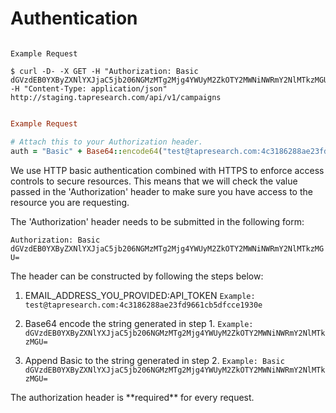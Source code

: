 # Authentication

```shell

Example Request

$ curl -D- -X GET -H "Authorization: Basic dGVzdEB0YXByZXNlYXJjaC5jb206NGMzMTg2Mjg4YWUyM2ZkOTY2MWNiNWRmY2NlMTkzMGU="
-H "Content-Type: application/json" http://staging.tapresearch.com/api/v1/campaigns

```

```ruby

Example Request

# Attach this to your Authorization header.
auth = "Basic" + Base64::encode64("test@tapresearch.com:4c3186288ae23fd9661cb5dfcce1930e")


```

We use HTTP basic authentication combined with HTTPS to enforce access controls to secure resources. This means that we will check
the value passed in the 'Authorization' header to make sure you have access to the resource you are requesting.

The 'Authorization' header needs to be submitted in the following form:

`Authorization: Basic dGVzdEB0YXByZXNlYXJjaC5jb206NGMzMTg2Mjg4YWUyM2ZkOTY2MWNiNWRmY2NlMTkzMGU=`

The header can be constructed by following the steps below:

1. EMAIL_ADDRESS_YOU_PROVIDED:API_TOKEN
`Example: test@tapresearch.com:4c3186288ae23fd9661cb5dfcce1930e`

2. Base64 encode the string generated in step 1.
`Example: dGVzdEB0YXByZXNlYXJjaC5jb206NGMzMTg2Mjg4YWUyM2ZkOTY2MWNiNWRmY2NlMTkzMGU=`

3. Append Basic to the string generated in step 2.
`Example: Basic dGVzdEB0YXByZXNlYXJjaC5jb206NGMzMTg2Mjg4YWUyM2ZkOTY2MWNiNWRmY2NlMTkzMGU=`

<aside class="info">
The authorization header is **required** for every request.
</aside>
